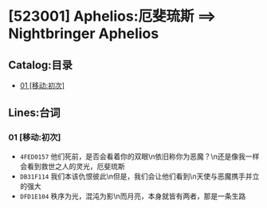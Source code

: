 # [523001] Aphelios:厄斐琉斯 ==> Nightbringer Aphelios
## Catalog:目录
* [01 [移动:初次]](#01-移动初次)
## Lines:台词
### **01 [移动:初次]**
- `4FED0157` 他们死前，是否会看着你的双眼\n依旧称你为恶魔？\n还是像我一样会看到救世之人的灵光，厄斐琉斯
- `DB31F114` 我们本该仇恨彼此\n但是，我们会让他们看到\n天使与恶魔携手并立的强大
- `DFD1E104` 秩序为光，混沌为影\n而月亮，本身就皆有两者，那是一条生路